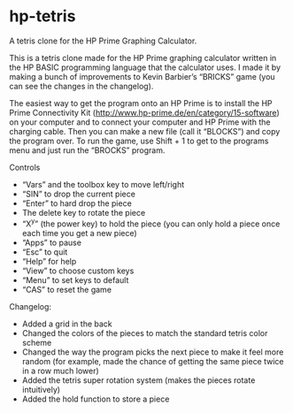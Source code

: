 # hp-tetris
A tetris clone for the HP Prime Graphing Calculator.

This is a tetris clone made for the HP Prime graphing calculator written in the HP BASIC programming language that the calculator uses. I made it by making a bunch of improvements to Kevin Barbier’s “BRICKS” game (you can see the changes in the changelog). 

The easiest way to get the program onto an HP Prime is to install the HP Prime Connectivity Kit (http://www.hp-prime.de/en/category/15-software) on your computer and to connect your computer and HP Prime with the charging cable. Then you can make a new file (call it “BLOCKS”) and copy the program over. To run the game, use Shift + 1 to get to the programs menu and just run the “BROCKS” program.

Controls
  - “Vars” and the toolbox key to move left/right
  - “SIN” to drop the current piece
  - “Enter” to hard drop the piece
  - The delete key to rotate the piece
  - “X<sup>y</sup>” (the power key) to hold the piece (you can only hold a piece once each time you get a new piece)
  - “Apps” to pause
  - “Esc” to quit
  - “Help” for help
  - “View” to choose custom keys
  - “Menu” to set keys to default
  - “CAS” to reset the game

Changelog:
  - Added a grid in the back
  - Changed the colors of the pieces to match the standard tetris color scheme
  - Changed the way the program picks the next piece to make it feel more random (for example, made the chance of getting the same piece twice in a row much lower) 
  - Added the tetris super rotation system (makes the pieces rotate intuitively)
  - Added the hold function to store a piece

